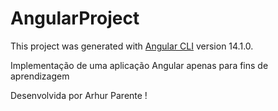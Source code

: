# AngularProject

This project was generated with [Angular CLI](https://github.com/angular/angular-cli) version 14.1.0.

Implementação de uma aplicação Angular apenas para fins de aprendizagem 

Desenvolvida por Arhur Parente !
